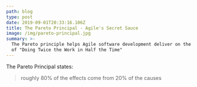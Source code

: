 ```yaml
---
path: blog
type: post
date: 2019-09-01T20:33:16.106Z
title: The Pareto Principal - Agile's Secret Sauce
image: /img/pareto-principal.jpg
summary: >-
  The Pareto principle helps Agile software development deliver on the promise
  of "Doing Twice the Work in Half the Time"
---
```

The Pareto Principal states:

> roughly 80% of the effects come from 20% of the causes
